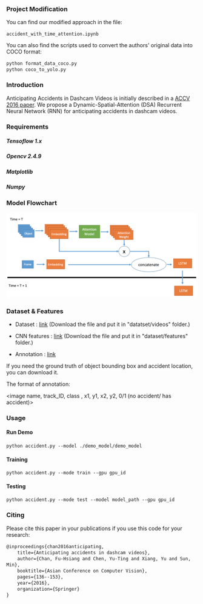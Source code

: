 ### Project Modification
You can find our modified approach in the file:
```
accident_with_time_attention.ipynb
```

You can also find the scripts used to convert the authors' original data
into COCO format:

```
python format_data_coco.py
python coco_to_yolo.py
```


### Introduction

Anticipating Accidents in Dashcam Videos is initially described in a [ACCV 2016 paper](https://drive.google.com/file/d/0ByuDEGFYmWsbNkVxcUxhdDRVRkU/view).
We propose a Dynamic-Spatial-Attention (DSA) Recurrent Neural Network (RNN) for anticipating accidents in dashcam videos.

### Requirements

##### Tensoflow 1.x
##### Opencv 2.4.9
##### Matplotlib
##### Numpy

### Model Flowchart
![Alt text](./img/flowchart.png "Optional title")


### Dataset & Features

* Dataset : [link](http://aliensunmin.github.io/project/dashcam/) (Download the file and put it in "datatset/videos" folder.)

* CNN features : [link](https://drive.google.com/file/d/0B8xi2Pbo0n2gRGpzWUEzRTU2WUk/view?usp=sharing) (Download the file and put it in "dataset/features" folder.)

* Annotation : [link](https://drive.google.com/file/d/0B8xi2Pbo0n2gdTlwT2NXdS1NTFE/view?usp=sharing)

If you need the ground truth of object bounding box and accident location, you can download it.

The format of annotation:

<image name, track_ID, class , x1, y1, x2, y2, 0/1 (no accident/ has accident)>

### Usage

#### Run Demo
```
python accident.py --model ./demo_model/demo_model
```

#### Training
```
python accident.py --mode train --gpu gpu_id
```

#### Testing
```
python accident.py --mode test --model model_path --gpu gpu_id
```

### Citing

Please cite this paper in your publications if you use this code for your research:

    @inproceedings{chan2016anticipating,
        title={Anticipating accidents in dashcam videos},
        author={Chan, Fu-Hsiang and Chen, Yu-Ting and Xiang, Yu and Sun, Min},
        booktitle={Asian Conference on Computer Vision},
        pages={136--153},
        year={2016},
        organization={Springer}
    }
